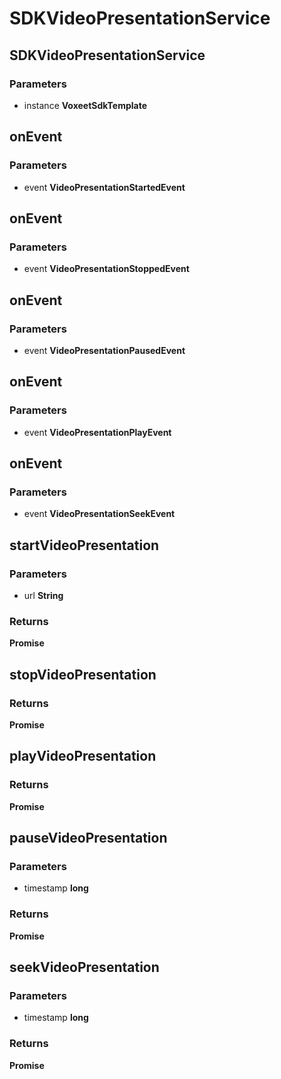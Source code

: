 # SDKVideoPresentationService

## SDKVideoPresentationService

### Parameters

 - instance **VoxeetSdkTemplate**


## onEvent

### Parameters

 - event **VideoPresentationStartedEvent**


## onEvent

### Parameters

 - event **VideoPresentationStoppedEvent**


## onEvent

### Parameters

 - event **VideoPresentationPausedEvent**


## onEvent

### Parameters

 - event **VideoPresentationPlayEvent**


## onEvent

### Parameters

 - event **VideoPresentationSeekEvent**


## startVideoPresentation

### Parameters

 - url **String**

### Returns

__Promise<VideoPresentationStarted>__

## stopVideoPresentation

### Returns

__Promise<VideoPresentationStopped>__

## playVideoPresentation

### Returns

__Promise<VideoPresentationPlay>__

## pauseVideoPresentation

### Parameters

 - timestamp **long**

### Returns

__Promise<VideoPresentationPaused>__

## seekVideoPresentation

### Parameters

 - timestamp **long**

### Returns

__Promise<VideoPresentationSeek>__

